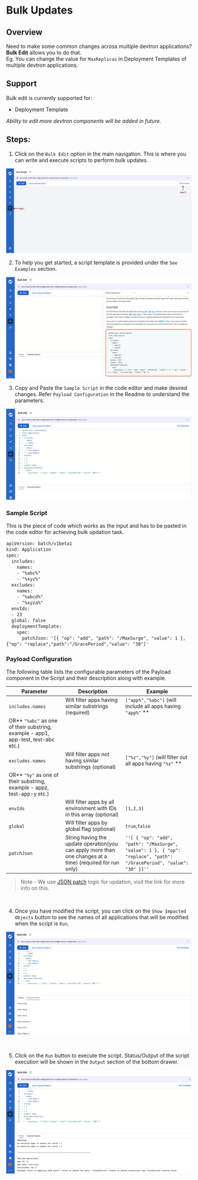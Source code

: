 # Bulk Updates

## Overview

Need to make some common changes across multiple devtron applications?
**Bulk Edit** allows you to do that.<br>
Eg. You can change the value for `MaxReplicas` in Deployment Templates of multiple devtron applications.

## Support
Bulk edit is currently supported for:
 - Deployment Template

_Ability to edit more devtron components will be added in future._

## Steps:

1. Click on the `Bulk Edit` option in the main navigation. This is where you can write and execute scripts to perform bulk updates.
 
![](../.gitbook/assets/bulk-update-empty.png)
<br>

2. To help you get started, a script template is provided under the `See Examples` section.

![](../.gitbook/assets/bulk-update-sample.png)
<br>

3. Copy and Paste the `Sample Script` in the code editor and make desired changes. Refer `Payload Configuration` in the Readme to understand the parameters.


![](../.gitbook/assets/bulk-update-editor.png)

### Sample Script

This is the piece of code which works as the input and has to be pasted in the code editor for achieving bulk updation
task.

```
apiVersion: batch/v1beta1
kind: Application
spec:
  includes:
    names:
    - "%abc%"
    - "%xyz%"
  excludes:
    names:
    - "%abcd%"
    - "%xyza%"
  envIds:
  - 23
  global: false
  deploymentTemplate:
    spec:
      patchJson: '[{ "op": "add", "path": "/MaxSurge", "value": 1 },{"op": "replace","path":"/GracePeriod","value": "30"]'
```

### Payload Configuration

The following table lists the configurable parameters of the Payload component in the Script and their description along with example.

| Parameter                      | Description                        | Example                                                    |
| -------------------------- | ---------------------------------- | ---------------------------------------------------------- |
|`includes.names `        | Will filter apps having similar substrings (required)                | `["app%","%abc"]` (will include all apps having `"app%"` **
OR** `"%abc"` as one of their substring, example - app1, app-test, test-abc etc.)    |
| `excludes.names`          | Will filter apps not having similar substrings (optional)              | `["%z","%y"]`       (will filter out all apps having `"%z"` **
OR** `"%y"` as one of their substring, example - appz, test-app-y etc.)                                        |
| `envIds`       |Will filter apps by all environment with IDs in this array (optional)             | `[1,2,3]`                                                   |
| `global`       | Will filter apps by global flag (optional)           | `true`,`false`                                                        |
| `patchJson`      | String having the update operation(you can apply more than one changes at a time) (required for run only) | `''[ { "op": "add", "path": "/MaxSurge", "value": 1 }, { "op": "replace", "path": "/GracePeriod", "value": "30" }]''` |



 > Note - We use [JSON patch](http://jsonpatch.com/) logic for updation, visit the link for more info on this. 


<br>


4. Once you have modified the script, you can click on the `Show Impacted Objects` button to see the names of all applications that will be modified when the script is `Run`.


![](../.gitbook/assets/bulk-update-impacted.png)

<br>

5. Click on the `Run` button to execute the script. Status/Output of the script execution will be shown in the `Output` section of the bottom drawer.


![](../.gitbook/assets/bulk-update-message.png)
<br>




